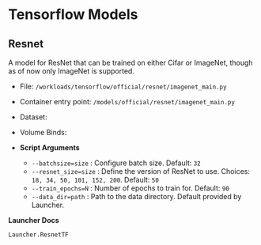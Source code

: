 # Tensorflow Models

## Resnet

A model for ResNet that can be trained on either Cifar or ImageNet, though as of now only
ImageNet is supported.

* File: `/workloads/tensorflow/official/resnet/imagenet_main.py`
* Container entry point: `/models/official/resnet/imagenet_main.py`
* Dataset: 
* Volume Binds:

* **Script Arguments**
    * `--batchsize=size` : Configure batch size. Default: `32`
    * `--resnet_size=size` : Define the version of ResNet to use. Choices: 
        `18, 34, 50, 101, 152, 200`. Default: `50`
    * `--train_epochs=N` : Number of epochs to train for. Default: `90`
    * `--data_dir=path` : Path to the data directory. Default provided by Launcher.

**Launcher Docs**
```@docs
Launcher.ResnetTF
```
